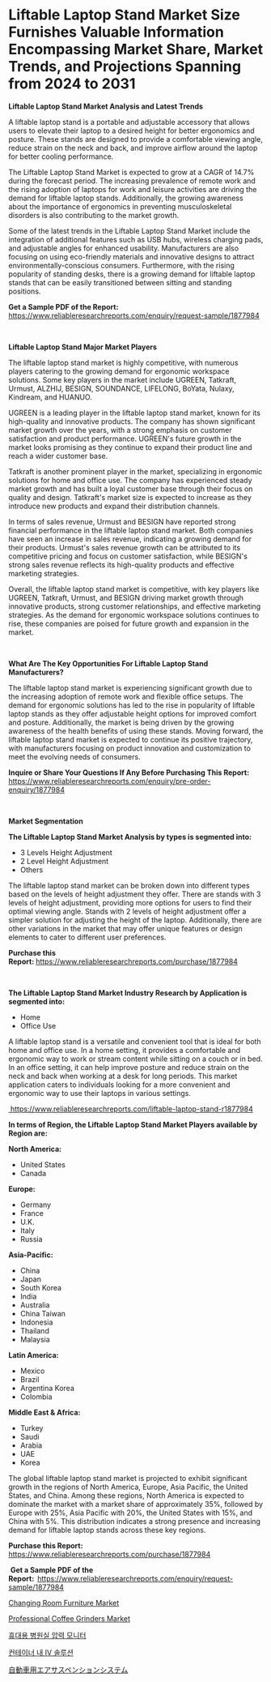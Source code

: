 <p><h1>Liftable Laptop Stand Market Size Furnishes Valuable Information Encompassing Market Share, Market Trends, and Projections Spanning from 2024 to 2031</h1></p><p><strong>Liftable Laptop Stand Market Analysis and Latest Trends</strong></p>
<p><p>A liftable laptop stand is a portable and adjustable accessory that allows users to elevate their laptop to a desired height for better ergonomics and posture. These stands are designed to provide a comfortable viewing angle, reduce strain on the neck and back, and improve airflow around the laptop for better cooling performance.</p><p>The Liftable Laptop Stand Market is expected to grow at a CAGR of 14.7% during the forecast period. The increasing prevalence of remote work and the rising adoption of laptops for work and leisure activities are driving the demand for liftable laptop stands. Additionally, the growing awareness about the importance of ergonomics in preventing musculoskeletal disorders is also contributing to the market growth.</p><p>Some of the latest trends in the Liftable Laptop Stand Market include the integration of additional features such as USB hubs, wireless charging pads, and adjustable angles for enhanced usability. Manufacturers are also focusing on using eco-friendly materials and innovative designs to attract environmentally-conscious consumers. Furthermore, with the rising popularity of standing desks, there is a growing demand for liftable laptop stands that can be easily transitioned between sitting and standing positions.</p></p>
<p><strong>Get a Sample PDF of the Report:&nbsp;</strong> <a href="https://www.reliableresearchreports.com/enquiry/request-sample/1877984">https://www.reliableresearchreports.com/enquiry/request-sample/1877984</a></p>
<p>&nbsp;</p>
<p><strong>Liftable Laptop Stand Major Market Players</strong></p>
<p><p>The liftable laptop stand market is highly competitive, with numerous players catering to the growing demand for ergonomic workspace solutions. Some key players in the market include UGREEN, Tatkraft, Urmust, ALZHIJ, BESIGN, SOUNDANCE, LIFELONG, BoYata, Nulaxy, Kindream, and HUANUO. </p><p>UGREEN is a leading player in the liftable laptop stand market, known for its high-quality and innovative products. The company has shown significant market growth over the years, with a strong emphasis on customer satisfaction and product performance. UGREEN's future growth in the market looks promising as they continue to expand their product line and reach a wider customer base.</p><p>Tatkraft is another prominent player in the market, specializing in ergonomic solutions for home and office use. The company has experienced steady market growth and has built a loyal customer base through their focus on quality and design. Tatkraft's market size is expected to increase as they introduce new products and expand their distribution channels.</p><p>In terms of sales revenue, Urmust and BESIGN have reported strong financial performance in the liftable laptop stand market. Both companies have seen an increase in sales revenue, indicating a growing demand for their products. Urmust's sales revenue growth can be attributed to its competitive pricing and focus on customer satisfaction, while BESIGN's strong sales revenue reflects its high-quality products and effective marketing strategies.</p><p>Overall, the liftable laptop stand market is competitive, with key players like UGREEN, Tatkraft, Urmust, and BESIGN driving market growth through innovative products, strong customer relationships, and effective marketing strategies. As the demand for ergonomic workspace solutions continues to rise, these companies are poised for future growth and expansion in the market.</p></p>
<p>&nbsp;</p>
<p><strong>What Are The Key Opportunities For Liftable Laptop Stand Manufacturers?</strong></p>
<p><p>The liftable laptop stand market is experiencing significant growth due to the increasing adoption of remote work and flexible office setups. The demand for ergonomic solutions has led to the rise in popularity of liftable laptop stands as they offer adjustable height options for improved comfort and posture. Additionally, the market is being driven by the growing awareness of the health benefits of using these stands. Moving forward, the liftable laptop stand market is expected to continue its positive trajectory, with manufacturers focusing on product innovation and customization to meet the evolving needs of consumers.</p></p>
<p><strong>Inquire or Share Your Questions If Any Before Purchasing This Report:</strong> <a href="https://www.reliableresearchreports.com/enquiry/pre-order-enquiry/1877984">https://www.reliableresearchreports.com/enquiry/pre-order-enquiry/1877984</a></p>
<p>&nbsp;</p>
<p><strong>Market Segmentation</strong></p>
<p><strong>The Liftable Laptop Stand Market Analysis by types is segmented into:</strong></p>
<p><ul><li>3 Levels Height Adjustment</li><li>2 Level Height Adjustment</li><li>Others</li></ul></p>
<p><p>The liftable laptop stand market can be broken down into different types based on the levels of height adjustment they offer. There are stands with 3 levels of height adjustment, providing more options for users to find their optimal viewing angle. Stands with 2 levels of height adjustment offer a simpler solution for adjusting the height of the laptop. Additionally, there are other variations in the market that may offer unique features or design elements to cater to different user preferences.</p></p>
<p><strong>Purchase this Report:&nbsp;</strong><a href="https://www.reliableresearchreports.com/purchase/1877984">https://www.reliableresearchreports.com/purchase/1877984</a></p>
<p>&nbsp;</p>
<p><strong>The Liftable Laptop Stand Market Industry Research by Application is segmented into:</strong></p>
<p><ul><li>Home</li><li>Office Use</li></ul></p>
<p><p>A liftable laptop stand is a versatile and convenient tool that is ideal for both home and office use. In a home setting, it provides a comfortable and ergonomic way to work or stream content while sitting on a couch or in bed. In an office setting, it can help improve posture and reduce strain on the neck and back when working at a desk for long periods. This market application caters to individuals looking for a more convenient and ergonomic way to use their laptops in various settings.</p></p>
<p><a href="https://www.reliableresearchreports.com/liftable-laptop-stand-r1877984">&nbsp;https://www.reliableresearchreports.com/liftable-laptop-stand-r1877984</a></p>
<p><strong>In terms of Region, the Liftable Laptop Stand Market Players available by Region are:</strong></p>
<p>
    <p> <strong> North America: </strong>
        <ul>
            <li>United States</li>
            <li>Canada</li>
        </ul>
        </p> 
    <p> <strong> Europe: </strong>
        <ul>
            <li>Germany</li>
            <li>France</li>
            <li>U.K.</li>
            <li>Italy</li>
            <li>Russia</li>
        </ul>
        </p> 
    <p> <strong> Asia-Pacific: </strong>
        <ul>
            <li>China</li>
            <li>Japan</li>
            <li>South Korea</li>
            <li>India</li>
            <li>Australia</li>
            <li>China Taiwan</li>
            <li>Indonesia</li>
            <li>Thailand</li>
            <li>Malaysia</li>
        </ul>
        </p> 
    <p> <strong> Latin America: </strong>
        <ul>
            <li>Mexico</li>
            <li>Brazil</li>
            <li>Argentina Korea</li>
            <li>Colombia</li>
        </ul>
        </p> 
    <p> <strong> Middle East & Africa: </strong>
        <ul>
            <li>Turkey</li>
            <li>Saudi</li>
            <li>Arabia</li>
            <li>UAE</li>
            <li>Korea</li>
        </ul>
    </p>
    </p>
<p><p>The global liftable laptop stand market is projected to exhibit significant growth in the regions of North America, Europe, Asia Pacific, the United States, and China. Among these regions, North America is expected to dominate the market with a market share of approximately 35%, followed by Europe with 25%, Asia Pacific with 20%, the United States with 15%, and China with 5%. This distribution indicates a strong presence and increasing demand for liftable laptop stands across these key regions.</p></p>
<p><strong>Purchase this Report: </strong><a href="https://www.reliableresearchreports.com/purchase/1877984">https://www.reliableresearchreports.com/purchase/1877984</a></p>
<p>&nbsp;<strong>Get a Sample PDF of the Report:&nbsp;&nbsp;</strong><a href="https://www.reliableresearchreports.com/enquiry/request-sample/1877984">https://www.reliableresearchreports.com/enquiry/request-sample/1877984</a></p>
<p><strong></strong></p>
<p><p><a href="https://github.com/angeliabkratze/Market-Research-Report-List-1/blob/main/changing-room-furniture-market.md">Changing Room Furniture Market</a></p><p><a href="https://github.com/EveKerluke2023/Market-Research-Report-List-1/blob/main/professional-coffee-grinders-market.md">Professional Coffee Grinders Market</a></p><p><a href="https://github.com/KellyLyncyh543964/Market-Research-Report-List-2/blob/main/4889712154192.md">휴대용 병원실 압력 모니터</a></p><p><a href="https://github.com/laholand/Market-Research-Report-List-4/blob/main/8858764154191.md">컨테이너 내 IV 솔루션</a></p><p><a href="https://github.com/DanykaKilback/Market-Research-Report-List-1/blob/main/7950906145655.md">自動車用エアサスペンションシステム</a></p></p>